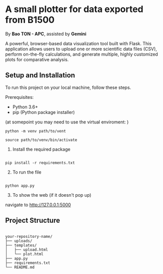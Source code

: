 # A small plotter for data exported from B1500

By **Bao TON - APC**, assisted by **Gemini**

A powerful, browser-based data visualization tool built with Flask. This application allows users to upload one or more scientific data files 
(CSV), perform on-the-fly calculations, and generate multiple, highly customized plots for comparative analysis.

## Setup and Installation
To run this project on your local machine, follow these steps.

Prerequisites:

* Python 3.6+
* pip (Python package installer)

(at somepoint you may need to use the virtual enviroment: )

```
python -m venv path/to/vent

source path/to/venv/bin/activate 

```

1. Install the required package 

```

pip install -r requirements.txt

```

2. To run the file 

```

python app.py

```

3. To show the web (if it doesn't pop up)

navigate to http://127.0.0.1:5000


## Project Structure
```

your-repository-name/
├── uploads/
├── templates/
│   ├── upload.html
│   └── plot.html
├── app.py
├── requirements.txt
└── README.md

```
